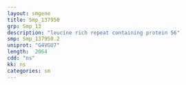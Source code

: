 ```yaml
---
layout: smgene
title: Smp_137950
grp: Smp_13
description: "leucine rich repeat containing protein 56"
smp: Smp_137950.2
uniprot: "G4VGU7"
length:  2064
cdd: "ns"
kk: ns
categories: sm
---
```

